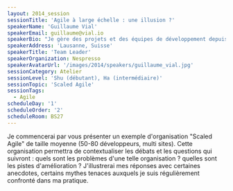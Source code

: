 ```yaml
---
layout: 2014_session
sessionTitle: 'Agile à large échelle : une illusion ?'
speakerName: 'Guillaume Vial'
speakerEmail: guillaume@vial.io
speakerBio: "Je gère des projets et des équipes de développement depuis maintenant une dizaine d'années.  J'ai travaillé sur des projets de développement et d'intégration de systèmes très variés. Quelque soit le secteur ou la taille des projets surlesquels j'ai travaillé, j'ai constaté à chaque fois que la mise en place de solutions applicatives revêt une grande part d'imprédictibilité. Cette variabilité entre très souvent en conflit avec le fort besoin de planification des organisations. En théorie, il existe des solutions miracles. En pratique, il faut faire des compromis et se focaliser sur des choix réalistes et surtout REALISABLES."
speakerAddress: 'Lausanne, Suisse'
speakerTitle: 'Team Leader'
speakerOrganization: Nespresso
speakerAvatarUrl: '/images/2014/speakers/guillaume_vial.jpg'
sessionCategory: Atelier
sessionLevel: 'Shu (débutant), Ha (intermédiaire)'
sessionTopic: 'Scaled Agile'
sessionTags:
  - Agile
scheduleDay: '1'
scheduleOrder: '2'
scheduleRoom: BS27
---
```


Je commencerai par vous présenter un exemple d'organisation "Scaled Agile" de taille moyenne (50-80 développeurs, multi sites). Cette organisation permettra de contextualiser les débats et les questions qui suivront : quels sont les problèmes d'une telle organisation ? quelles sont les pistes d'amélioration ? J'illustrerai mes réponses avec certaines anecdotes, certains mythes tenaces auxquels je suis régulièrement confronté dans ma pratique.
